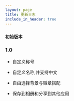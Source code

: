 ```yaml
---
layout: page
title: 更新日志
include_in_header: true
---
```

### `初始版本`
### **1.0**
- 自定义称号

- 自定义名称,并支持中文

- 自由选择背景与徽章搭配

- 保存到相册和分享到其他应用
<br>